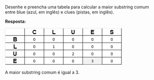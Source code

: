 Desenhe e preencha uma tabela para calcular a maior substring comum
entre blue (azul, em inglês) e clues (pistas, em inglês).

**Resposta:**

![Tabela Resolução](/Capítulo_9/Programação_dinâmica/Exercícios/imagens/stringcomum.jpg)

A maior substring comum é igual a 3.